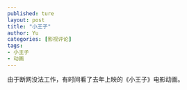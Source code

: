```yaml
---
published: ture
layout: post
title: "小王子"
author: Yu
categories: [影视评论]
tags:
- 小王子
- 动画
---
```


由于断网没法工作，有时间看了去年上映的《小王子》电影动画。
